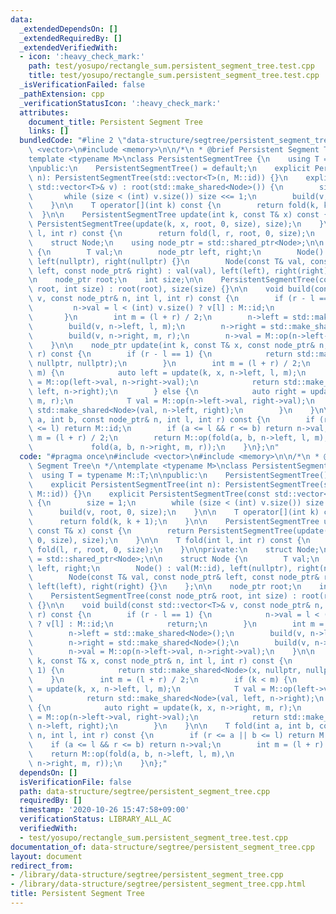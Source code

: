 ```yaml
---
data:
  _extendedDependsOn: []
  _extendedRequiredBy: []
  _extendedVerifiedWith:
  - icon: ':heavy_check_mark:'
    path: test/yosupo/rectangle_sum.persistent_segment_tree.test.cpp
    title: test/yosupo/rectangle_sum.persistent_segment_tree.test.cpp
  _isVerificationFailed: false
  _pathExtension: cpp
  _verificationStatusIcon: ':heavy_check_mark:'
  attributes:
    document_title: Persistent Segment Tree
    links: []
  bundledCode: "#line 2 \"data-structure/segtree/persistent_segment_tree.cpp\"\n#include\
    \ <vector>\n#include <memory>\n\n/*\n * @brief Persistent Segment Tree\n */\n\
    template <typename M>\nclass PersistentSegmentTree {\n    using T = typename M::T;\n\
    \npublic:\n    PersistentSegmentTree() = default;\n    explicit PersistentSegmentTree(int\
    \ n): PersistentSegmentTree(std::vector<T>(n, M::id)) {}\n    explicit PersistentSegmentTree(const\
    \ std::vector<T>& v) : root(std::make_shared<Node>()) {\n        size = 1;\n \
    \       while (size < (int) v.size()) size <<= 1;\n        build(v, root, 0, size);\n\
    \    }\n\n    T operator[](int k) const {\n        return fold(k, k + 1);\n  \
    \  }\n\n    PersistentSegmentTree update(int k, const T& x) const {\n        return\
    \ PersistentSegmentTree(update(k, x, root, 0, size), size);\n    }\n\n    T fold(int\
    \ l, int r) const {\n        return fold(l, r, root, 0, size);\n    }\n\nprivate:\n\
    \    struct Node;\n    using node_ptr = std::shared_ptr<Node>;\n\n    struct Node\
    \ {\n        T val;\n        node_ptr left, right;\n        Node() : val(M::id),\
    \ left(nullptr), right(nullptr) {}\n        Node(const T& val, const node_ptr&\
    \ left, const node_ptr& right) : val(val), left(left), right(right) {}\n    };\n\
    \n    node_ptr root;\n    int size;\n\n    PersistentSegmentTree(const node_ptr&\
    \ root, int size) : root(root), size(size) {}\n\n    void build(const std::vector<T>&\
    \ v, const node_ptr& n, int l, int r) const {\n        if (r - l == 1) {\n   \
    \         n->val = l < (int) v.size() ? v[l] : M::id;\n            return;\n \
    \       }\n        int m = (l + r) / 2;\n        n->left = std::make_shared<Node>();\n\
    \        build(v, n->left, l, m);\n        n->right = std::make_shared<Node>();\n\
    \        build(v, n->right, m, r);\n        n->val = M::op(n->left->val, n->right->val);\n\
    \    }\n\n    node_ptr update(int k, const T& x, const node_ptr& n, int l, int\
    \ r) const {\n        if (r - l == 1) {\n            return std::make_shared<Node>(x,\
    \ nullptr, nullptr);\n        }\n        int m = (l + r) / 2;\n        if (k <\
    \ m) {\n            auto left = update(k, x, n->left, l, m);\n            T val\
    \ = M::op(left->val, n->right->val);\n            return std::make_shared<Node>(val,\
    \ left, n->right);\n        } else {\n            auto right = update(k, x, n->right,\
    \ m, r);\n            T val = M::op(n->left->val, right->val);\n            return\
    \ std::make_shared<Node>(val, n->left, right);\n        }\n    }\n\n    T fold(int\
    \ a, int b, const node_ptr& n, int l, int r) const {\n        if (r <= a || b\
    \ <= l) return M::id;\n        if (a <= l && r <= b) return n->val;\n        int\
    \ m = (l + r) / 2;\n        return M::op(fold(a, b, n->left, l, m),\n        \
    \             fold(a, b, n->right, m, r));\n    }\n};\n"
  code: "#pragma once\n#include <vector>\n#include <memory>\n\n/*\n * @brief Persistent\
    \ Segment Tree\n */\ntemplate <typename M>\nclass PersistentSegmentTree {\n  \
    \  using T = typename M::T;\n\npublic:\n    PersistentSegmentTree() = default;\n\
    \    explicit PersistentSegmentTree(int n): PersistentSegmentTree(std::vector<T>(n,\
    \ M::id)) {}\n    explicit PersistentSegmentTree(const std::vector<T>& v) : root(std::make_shared<Node>())\
    \ {\n        size = 1;\n        while (size < (int) v.size()) size <<= 1;\n  \
    \      build(v, root, 0, size);\n    }\n\n    T operator[](int k) const {\n  \
    \      return fold(k, k + 1);\n    }\n\n    PersistentSegmentTree update(int k,\
    \ const T& x) const {\n        return PersistentSegmentTree(update(k, x, root,\
    \ 0, size), size);\n    }\n\n    T fold(int l, int r) const {\n        return\
    \ fold(l, r, root, 0, size);\n    }\n\nprivate:\n    struct Node;\n    using node_ptr\
    \ = std::shared_ptr<Node>;\n\n    struct Node {\n        T val;\n        node_ptr\
    \ left, right;\n        Node() : val(M::id), left(nullptr), right(nullptr) {}\n\
    \        Node(const T& val, const node_ptr& left, const node_ptr& right) : val(val),\
    \ left(left), right(right) {}\n    };\n\n    node_ptr root;\n    int size;\n\n\
    \    PersistentSegmentTree(const node_ptr& root, int size) : root(root), size(size)\
    \ {}\n\n    void build(const std::vector<T>& v, const node_ptr& n, int l, int\
    \ r) const {\n        if (r - l == 1) {\n            n->val = l < (int) v.size()\
    \ ? v[l] : M::id;\n            return;\n        }\n        int m = (l + r) / 2;\n\
    \        n->left = std::make_shared<Node>();\n        build(v, n->left, l, m);\n\
    \        n->right = std::make_shared<Node>();\n        build(v, n->right, m, r);\n\
    \        n->val = M::op(n->left->val, n->right->val);\n    }\n\n    node_ptr update(int\
    \ k, const T& x, const node_ptr& n, int l, int r) const {\n        if (r - l ==\
    \ 1) {\n            return std::make_shared<Node>(x, nullptr, nullptr);\n    \
    \    }\n        int m = (l + r) / 2;\n        if (k < m) {\n            auto left\
    \ = update(k, x, n->left, l, m);\n            T val = M::op(left->val, n->right->val);\n\
    \            return std::make_shared<Node>(val, left, n->right);\n        } else\
    \ {\n            auto right = update(k, x, n->right, m, r);\n            T val\
    \ = M::op(n->left->val, right->val);\n            return std::make_shared<Node>(val,\
    \ n->left, right);\n        }\n    }\n\n    T fold(int a, int b, const node_ptr&\
    \ n, int l, int r) const {\n        if (r <= a || b <= l) return M::id;\n    \
    \    if (a <= l && r <= b) return n->val;\n        int m = (l + r) / 2;\n    \
    \    return M::op(fold(a, b, n->left, l, m),\n                     fold(a, b,\
    \ n->right, m, r));\n    }\n};"
  dependsOn: []
  isVerificationFile: false
  path: data-structure/segtree/persistent_segment_tree.cpp
  requiredBy: []
  timestamp: '2020-10-26 15:47:58+09:00'
  verificationStatus: LIBRARY_ALL_AC
  verifiedWith:
  - test/yosupo/rectangle_sum.persistent_segment_tree.test.cpp
documentation_of: data-structure/segtree/persistent_segment_tree.cpp
layout: document
redirect_from:
- /library/data-structure/segtree/persistent_segment_tree.cpp
- /library/data-structure/segtree/persistent_segment_tree.cpp.html
title: Persistent Segment Tree
---
```

